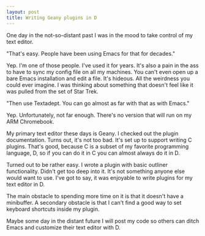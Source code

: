 ```yaml
---
layout: post
title: Writing Geany plugins in D
---
```


One day in the not-so-distant past I was in the mood to take control of my text editor.

"That's easy. People have been using Emacs for that for decades."

Yep. I'm one of those people. I've used it for years. It's also a pain in the ass to have to sync my config file on all my machines.
You can't even open up a bare Emacs installation and edit a file.
It's hideous.
All the weirdness you could ever imagine.
I was thinking about something that doesn't feel like it was pulled from the set of Star Trek.

"Then use Textadept. You can go almost as far with that as with Emacs."

Yep. Unfortunately, not far enough. There's no version that will run on my ARM Chromebook.

My primary text editor these days is Geany.
I checked out the plugin documentation.
Turns out, it's not too bad.
It's set up to support writing C plugins.
That's good, because C is a subset of my favorite programming language, D, so if you can do it in C you can almost always do it in D.

Turned out to be rather easy. I wrote a plugin with basic outliner functionality.
Didn't get too deep into it.
It's not something anyone else would want to use.
I've got to say, it was enjoyable to write plugins for my text editor in D.

The main obstacle to spending more time on it is that it doesn't have a minibuffer.
A secondary obstacle is that I can't find a good way to set keyboard shortcuts inside my plugin.

Maybe some day in the distant future I will post my code so others can ditch Emacs and customize their text editor with D.